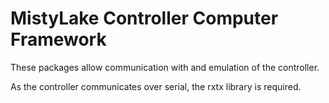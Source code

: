 <h1>MistyLake Controller Computer Framework</h1>
<p>These packages allow communication with and emulation of the controller.</p>
<p>As the controller communicates over serial, the rxtx library is required.</p>
